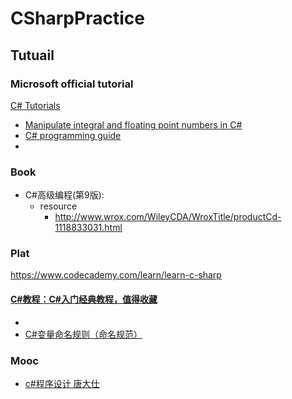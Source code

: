 # CSharpPractice

## Tutuail
### Microsoft official tutorial
[C# Tutorials](https://docs.microsoft.com/en-us/dotnet/csharp/tutorials/)

- [Manipulate integral and floating point numbers in C#](https://docs.microsoft.com/en-us/dotnet/csharp/tutorials/intro-to-csharp/numbers-in-csharp)
- [C# programming guide](https://docs.microsoft.com/zh-cn/dotnet/csharp/programming-guide/)
- 
### Book
- C#高级编程(第9版):
  - resource
    - http://www.wrox.com/WileyCDA/WroxTitle/productCd-1118833031.html


### Plat
https://www.codecademy.com/learn/learn-c-sharp
#### [C#教程：C#入门经典教程，值得收藏](http://c.biancheng.net/csharp/)
- 
- [C#变量命名规则（命名规范）](http://c.biancheng.net/view/2795.html)

### Mooc
- [c#程序设计 唐大仕](https://www.icourse163.org/learn/PKU-1001663016?tid=1205988224#/learn/announce)